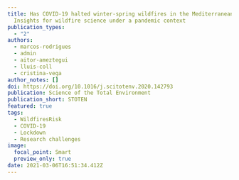 ```yaml
---
title: Has COVID-19 halted winter-spring wildfires in the Mediterranean?
  Insights for wildfire science under a pandemic context
publication_types:
  - "2"
authors:
  - marcos-rodrigues
  - admin
  - aitor-ameztegui
  - lluis-coll
  - cristina-vega
author_notes: []
doi: https://doi.org/10.1016/j.scitotenv.2020.142793
publication: Science of the Total Environment
publication_short: STOTEN
featured: true
tags:
  - WildfiresRisk
  - COVID-19
  - Lockdown
  - Research challenges
image:
  focal_point: Smart
  preview_only: true
date: 2021-03-06T16:51:34.412Z
---
```

